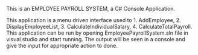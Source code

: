 This is an EMPLOYEE PAYROLL SYSTEM, a C# Console Application.

This application is a menu driven interface used to 
            1. AddEmployee, 
            2. DisplayEmployeeList, 
            3. CalculateIndividualSalary, 
            4. CalculateTotalPayroll. 
This application can be run by opening EmployeePayrollSystem.sln file in visual studio and start running. The output will be seen in a console and give the input for appropriate action to done.
